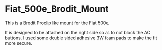 # Fiat_500e_Brodit_Mount

This is a Brodit Proclip like mount for the Fiat 500e.

It is designed to be attached on the right side so as to not block the AC buttons. I used some double sided adhesive 3W foam pads to make the fit more secure.
